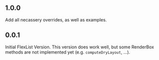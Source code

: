 ## 1.0.0

Add all necassery overrides, as well as examples.

## 0.0.1

Initial FlexList Version. This version does work well, but some RenderBox methods are not
implemented yet (e.g. `computeDryLayout`, ...).